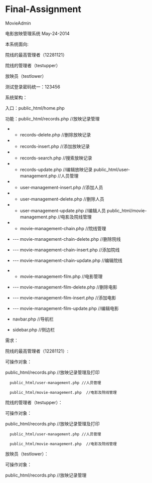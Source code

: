 Final-Assignment
================

MovieAdmin

电影放映管理系统 May-24-2014

本系统面向:

院线的最高管理者（12281121）

院线的管理者（testupper）

放映员（testlower）

测试登录密码统一：123456


系统架构：

入口：public_html/home.php

功能：public_html/records.php  //放映记录管理
- - records-delete.php //删除放映记录
- - records-insert.php //添加放映记录
- - records-search.php //搜索放映记录
- - records-update.php //编辑放映记录
	   public_html/user-management.php //人员管理
- - user-management-insert.php //添加人员
- - user-management-delete.php //删除人员
- - user-management-update.php //编辑人员
	   public_html/movie-management.php  //电影及院线管理
- - movie-management-chain.php //院线管理
- --- movie-management-chain-delete.php //删除院线
- --- movie-management-chain-insert.php //添加院线
-  --- movie-management-chain-update.php //编辑院线
- - movie-management-film.php //电影管理
- --- movie-management-film-delete.php //删除电影
- --- movie-management-film-insert.php //添加电影
- --- movie-management-film-update.php //编辑电影

- navbar.php  //导航栏
- sidebar.php  //侧边栏

需求：

院线的最高管理者（12281121）:

可操作对象：

public_html/records.php  //放映记录管理及打印

	  public_html/user-management.php //人员管理
	  
	  public_html/movie-management.php  //电影及院线管理

院线的管理者（testupper）：

可操作对象：

public_html/records.php  //放映记录管理及打印

	  public_html/user-management.php //人员管理
	  
	  public_html/movie-management.php  //电影及院线管理

放映员（testlower）：

可操作对象：

public_html/records.php  //放映记录管理
